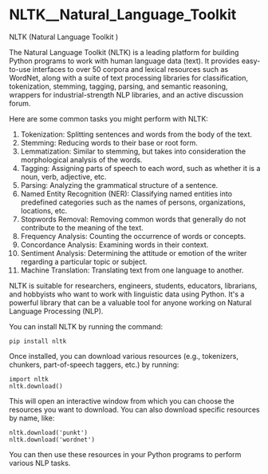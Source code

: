 # NLTK__Natural_Language_Toolkit
NLTK (Natural Language Toolkit )


The Natural Language Toolkit (NLTK) is a leading platform for building Python programs to work with human language data (text). It provides easy-to-use interfaces to over 50 corpora and lexical resources such as WordNet, along with a suite of text processing libraries for classification, tokenization, stemming, tagging, parsing, and semantic reasoning, wrappers for industrial-strength NLP libraries, and an active discussion forum.

Here are some common tasks you might perform with NLTK:

1. Tokenization: Splitting sentences and words from the body of the text.
2. Stemming: Reducing words to their base or root form.
3. Lemmatization: Similar to stemming, but takes into consideration the morphological analysis of the words.
4. Tagging: Assigning parts of speech to each word, such as whether it is a noun, verb, adjective, etc.
5. Parsing: Analyzing the grammatical structure of a sentence.
6. Named Entity Recognition (NER): Classifying named entities into predefined categories such as the names of persons, organizations, locations, etc.
7. Stopwords Removal: Removing common words that generally do not contribute to the meaning of the text.
8. Frequency Analysis: Counting the occurrence of words or concepts.
9. Concordance Analysis: Examining words in their context.
10. Sentiment Analysis: Determining the attitude or emotion of the writer regarding a particular topic or subject.
11. Machine Translation: Translating text from one language to another.

NLTK is suitable for researchers, engineers, students, educators, librarians, and hobbyists who want to work with linguistic data using Python. It's a powerful library that can be a valuable tool for anyone working on Natural Language Processing (NLP).

You can install NLTK by running the command:   
```
pip install nltk
``` 
Once installed, you can download various resources (e.g., tokenizers, chunkers, part-of-speech taggers, etc.) by running:
```
import nltk 
nltk.download()
```   
This will open an interactive window from which you can choose the resources you want to download. You can also download specific resources by name, like:
```
nltk.download('punkt')
nltk.download('wordnet')
```
You can then use these resources in your Python programs to perform various NLP tasks.
